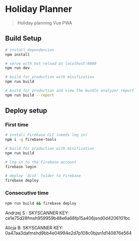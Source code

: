 # Holiday Planner
> Holiday planning Vue PWA

## Build Setup

``` bash
# install dependencies
npm install

# serve with hot reload at localhost:8080
npm run dev

# build for production with minification
npm run build

# build for production and view the bundle analyzer report
npm run build --report
```

## Deploy setup
### First time
``` bash
# install Firebase CLI (needs log in)
npm i -g firebase-tools

# build for production with minification
npm run build

# log in to the Firebase account
firebase login

# deploy `dist` folder to Firebase
firebase deploy
```
### Consecutive time
``` bash
npm run build && firebase deploy
```

Andrzej S : SKYSCANNER KEY:
  ce1e75d28fmsh959959b48e6a68fp15a406jsnd0d4206101bc
  
Alicja B: SKYSCANNER KEY:
  0a47aa3dafmshd9bb4e04994e2d7p108c0bjsn1d140876e564
